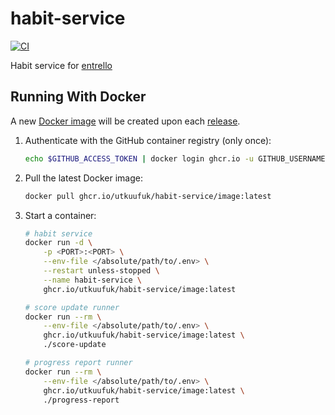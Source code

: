 # habit-service
[![CI](https://github.com/utkuufuk/habit-service/actions/workflows/ci.yml/badge.svg)](https://github.com/utkuufuk/habit-service/actions/workflows/ci.yml)

Habit service for [entrello](https://github.com/utkuufuk/entrello)

## Running With Docker
A new [Docker image](https://github.com/utkuufuk?tab=packages&repo_name=habit-service) will be created upon each [release](https://github.com/utkuufuk/habit-service/releases).

1. Authenticate with the GitHub container registry (only once):
    ```sh
    echo $GITHUB_ACCESS_TOKEN | docker login ghcr.io -u GITHUB_USERNAME --password-stdin
    ```

2. Pull the latest Docker image:
    ```sh
    docker pull ghcr.io/utkuufuk/habit-service/image:latest
    ```

3. Start a container:
    ```sh
    # habit service
    docker run -d \
        -p <PORT>:<PORT> \
        --env-file </absolute/path/to/.env> \
        --restart unless-stopped \
        --name habit-service \
        ghcr.io/utkuufuk/habit-service/image:latest

    # score update runner
    docker run --rm \
        --env-file </absolute/path/to/.env> \
        ghcr.io/utkuufuk/habit-service/image:latest \
        ./score-update

    # progress report runner
    docker run --rm \
        --env-file </absolute/path/to/.env> \
        ghcr.io/utkuufuk/habit-service/image:latest \
        ./progress-report
    ```
